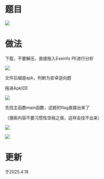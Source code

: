 # 题目

![](https://cdn.nlark.com/yuque/0/2025/png/53467226/1744962551200-59c8eff3-8c0f-4cd8-932e-391b6194e778.png)

# 做法

下载，不要解压，直接拖入Exeinfo PE进行分析

![](https://cdn.nlark.com/yuque/0/2025/png/53467226/1744968022740-204ed8fa-ef3f-4367-8460-7bef2959dac7.png)

文件后缀是apk，判断为安卓逆向题

拖进ApkIDE

![](https://cdn.nlark.com/yuque/0/2025/png/53467226/1744968154786-3be29f13-875c-4de5-972e-c7b2d8d5308c.png)

先找主函数main函数，这题的flag直接出来了

（搜索内容不要习惯性空格之类，这样会找不出来）

![](https://cdn.nlark.com/yuque/0/2025/png/53467226/1744968913173-f132a906-20b8-4ed3-9a58-65028c2a0db0.png)

![](https://cdn.nlark.com/yuque/0/2025/png/53467226/1744969198939-ce594ae4-7d5c-4c2c-ba4c-7a3a4f905589.png)

# 更新

于2025.4.18